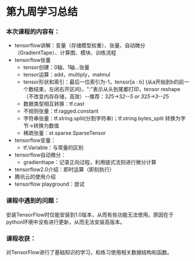 # 第九周学习总结
### 本次课程的内容有：
- tensorflow讲解：变量（存储模型权重）、张量、自动微分（GradientTape）、计算图、模块、训练流程
- tensorflow张量
	- tensor创建：0轴、1轴...张量
	- tensor运算：add，multiply，matmul
	- tensor形状和索引：最后一位索引为-1，tensor[a : b] (从a开始到b的前一个数结束，左闭右开区间)，":"表示从头到尾都打印，tensor reshape（不改变内存存储，高效）--推荐：3*2*5->3*2--5 or 3*2*5->3--2*5
	- 数据类型相互转换：tf.cast
	- 不规则张量：tf.ragged.constant
	- 字符串张量：tf.string.split(分割字符串)；tf.string.bytes_split 转换为字节->转换为数值
	- 稀疏张量：st.sparse.SparseTensor
- tensorflow变量：
	- tf.Variable：与常量的区别
- tensorflow自动微分：
	- gradienttape：记录正向过程，利用链式法则进行微分计算
- tensorflow2.0介绍：即时运算（即刻执行）
- 腾讯云的使用介绍
- tensorflow playground：尝试
### 课程中遇到的问题：
安装TensorFlow时仅能安装到1.0版本，从而有些功能无法使用。原因在于python环境中没有进行更新，从而无法安装高版本。

### 课程收获：

对TensorFlow进行了基础知识的学习，和练习使用相关数据结构和函数。
